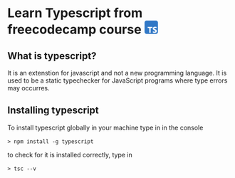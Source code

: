 # Learn Typescript from freecodecamp course <img  width='30px' src='https://github.com/edent/SuperTinyIcons/blob/master/images/svg/typescript.svg' alt='typescript'/>
## What is typescript?

It is an extenstion for javascript and not a new programming language.
It is used to be a static typechecker for JavaScript programs where type errors may occurres.

## Installing typescript

To install typescript globally in your machine type in in the console
```
> npm install -g typescript
```

to check for it is installed correctly, type in
```
> tsc --v
